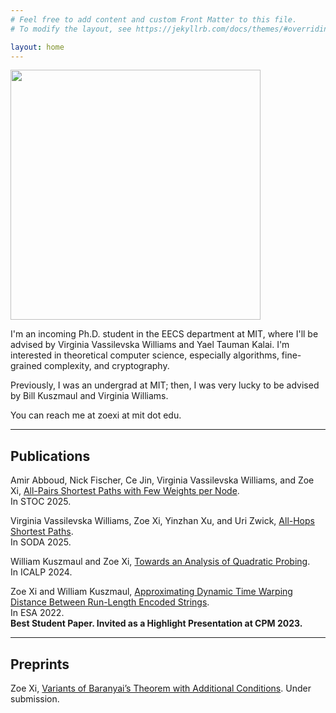 ```yaml
---
# Feel free to add content and custom Front Matter to this file.
# To modify the layout, see https://jekyllrb.com/docs/themes/#overriding-theme-defaults

layout: home
---
```


<img width="400" src="Zoe-website.jpg">

I'm an incoming Ph.D. student in the EECS department at MIT, where
I'll be advised by Virginia Vassilevska Williams and Yael Tauman
Kalai. I'm interested in theoretical computer science, especially
algorithms, fine-grained complexity, and cryptography.

Previously, I was an undergrad at MIT; then, I was very lucky to be
advised by Bill Kuszmaul and Virginia Williams.

You can reach me at zoexi at mit dot edu.

---

## **Publications**

Amir Abboud, Nick Fischer, Ce Jin, Virginia Vassilevska Williams, and
Zoe Xi, [All-Pairs Shortest Paths with Few Weights per Node](https://www.arxiv.org/abs/2506.20017).  
In STOC 2025.

Virginia Vassilevska Williams, Zoe Xi, Yinzhan Xu, and Uri Zwick,
[All-Hops Shortest Paths](https://arxiv.org/abs/2410.23617).  
In SODA 2025.

William Kuszmaul and Zoe Xi, [Towards an Analysis of Quadratic
Probing](https://drops.dagstuhl.de/entities/document/10.4230/LIPIcs.ICALP.2024.103).  
In ICALP 2024.

Zoe Xi and William Kuszmaul, [Approximating Dynamic Time Warping
Distance Between Run-Length Encoded Strings](https://arxiv.org/abs/2207.00915).  
In ESA 2022.  
**Best Student Paper. Invited as a Highlight Presentation at CPM 2023.**

---

## **Preprints**

Zoe Xi, [Variants of Baranyai’s Theorem with Additional
Conditions](https://arxiv.org/abs/2410.08513). Under submission.

